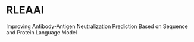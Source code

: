 # RLEAAI
Improving Antibody-Antigen Neutralization Prediction Based on Sequence and Protein Language Model
